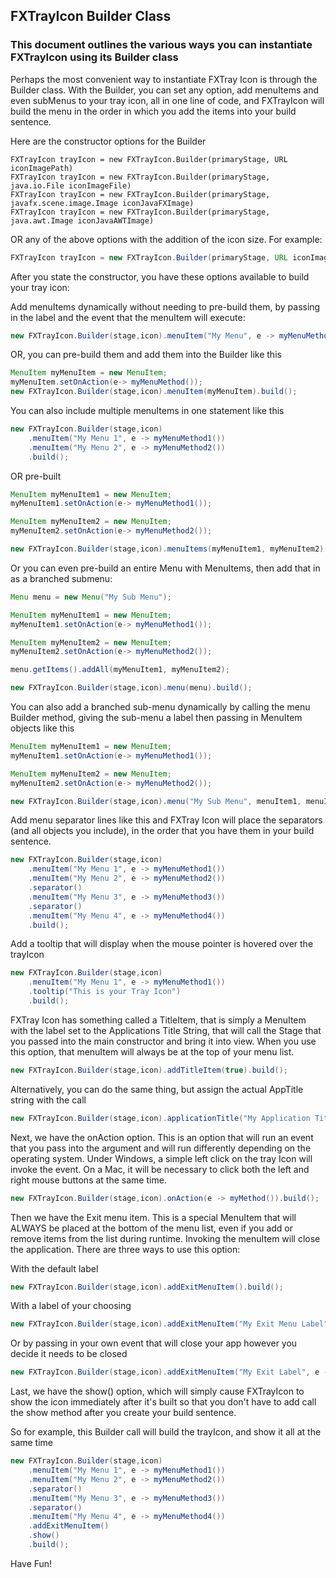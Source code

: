## FXTrayIcon Builder Class
### This document outlines the various ways you can instantiate FXTrayIcon using its Builder class

Perhaps the most convenient way to instantiate FXTray Icon is through the Builder class. With the Builder,
you can set any option, add menuItems and even subMenus to your tray icon, all in one line of code, and
FXTrayIcon will build the menu in the order in which you add the items into your build sentence.

Here are the constructor options for the Builder
```
FXTrayIcon trayIcon = new FXTrayIcon.Builder(primaryStage, URL iconImagePath)
FXTrayIcon trayIcon = new FXTrayIcon.Builder(primaryStage, java.io.File iconImageFile)
FXTrayIcon trayIcon = new FXTrayIcon.Builder(primaryStage, javafx.scene.image.Image iconJavaFXImage)
FXTrayIcon trayIcon = new FXTrayIcon.Builder(primaryStage, java.awt.Image iconJavaAWTImage)
```

OR any of the above options with the addition of the icon size. For example:
```java
FXTrayIcon trayIcon = new FXTrayIcon.Builder(primaryStage, URL iconImagePath, int width, int height)
```
After you state the constructor, you have these options available to build your tray icon:

Add menuItems dynamically without needing to pre-build them, by passing in the label and the
event that the menuItem will execute:
```java
new FXTrayIcon.Builder(stage,icon).menuItem("My Menu", e -> myMenuMethod()).build();
```
OR, you can pre-build them and add them into the Builder like this
```java
MenuItem myMenuItem = new MenuItem;
myMenuItem.setOnAction(e-> myMenuMethod());
new FXTrayIcon.Builder(stage,icon).menuItem(myMenuItem).build();
```

You can also include multiple menuItems in one statement like this

```java
new FXTrayIcon.Builder(stage,icon)
    .menuItem("My Menu 1", e -> myMenuMethod1())
    .menuItem("My Menu 2", e -> myMenuMethod2())
    .build();
```
OR pre-built
```java
MenuItem myMenuItem1 = new MenuItem;
myMenuItem1.setOnAction(e-> myMenuMethod1());

MenuItem myMenuItem2 = new MenuItem;
myMenuItem2.setOnAction(e-> myMenuMethod2());

new FXTrayIcon.Builder(stage,icon).menuItems(myMenuItem1, myMenuItem2).build();
```

Or you can even pre-build an entire Menu with MenuItems, then add that in as a branched submenu:

```java
Menu menu = new Menu("My Sub Menu");

MenuItem myMenuItem1 = new MenuItem;
myMenuItem1.setOnAction(e-> myMenuMethod1());

MenuItem myMenuItem2 = new MenuItem;
myMenuItem2.setOnAction(e-> myMenuMethod2());

menu.getItems().addAll(myMenuItem1, myMenuItem2);

new FXTrayIcon.Builder(stage,icon).menu(menu).build();
```

You can also add a branched sub-menu dynamically by calling the menu Builder method, giving
the sub-menu a label then passing in MenuItem objects like this

```java
MenuItem myMenuItem1 = new MenuItem;
myMenuItem1.setOnAction(e-> myMenuMethod1());

MenuItem myMenuItem2 = new MenuItem;
myMenuItem2.setOnAction(e-> myMenuMethod2());

new FXTrayIcon.Builder(stage,icon).menu("My Sub Menu", menuItem1, menuItem2).build();
```

Add menu separator lines like this and FXTray Icon will place the separators (and all
objects you include), in the order that you have them in your build sentence.

```java
new FXTrayIcon.Builder(stage,icon)
    .menuItem("My Menu 1", e -> myMenuMethod1())
    .menuItem("My Menu 2", e -> myMenuMethod2())
    .separator()
    .menuItem("My Menu 3", e -> myMenuMethod3())
    .separator()
    .menuItem("My Menu 4", e -> myMenuMethod4())
    .build();
```

Add a tooltip that will display when the mouse pointer is hovered over the trayIcon

```java
new FXTrayIcon.Builder(stage,icon)
    .menuItem("My Menu 1", e -> myMenuMethod1())
    .tooltip("This is your Tray Icon")
    .build();
```

FXTray Icon has something called a TitleItem, that is simply a MenuItem with the label
set to the Applications Title String, that will call the Stage that you passed into the
main constructor and bring it into view. When you use this option, that menuItem will
always be at the top of your menu list.
```java
new FXTrayIcon.Builder(stage,icon).addTitleItem(true).build();
```

Alternatively, you can do the same thing, but assign the actual AppTitle string with
the call
```java
new FXTrayIcon.Builder(stage,icon).applicationTitle("My Application Title").build();
```

Next, we have the onAction option. This is an option that will run an event that you pass
into the argument and will run differently depending on the operating system. Under Windows,
a simple left click on the tray Icon will invoke the event. On a Mac, it will be necessary
to click both the left and right mouse buttons at the same time.
```java
new FXTrayIcon.Builder(stage,icon).onAction(e -> myMethod()).build();
```

Then we have the Exit menu item. This is a special MenuItem that will ALWAYS be placed
at the bottom of the menu list, even if you add or remove items from the list during
runtime. Invoking the menuItem will close the application. There are three ways to use
this option:

With the default label
```java
new FXTrayIcon.Builder(stage,icon).addExitMenuItem().build();
```

With a label of your choosing
```java
new FXTrayIcon.Builder(stage,icon).addExitMenuItem("My Exit Menu Label").build();
```

Or by passing in your own event that will close your app however you decide it needs to
be closed
```java
new FXTrayIcon.Builder(stage,icon).addExitMenuItem("My Exit Label", e -> myExitMethod()).build();
```

Last, we have the show() option, which will simply cause FXTrayIcon to show the icon
immediately after it's built so that you don't have to add call the show method after you
create your build sentence.

So for example, this Builder call will build the trayIcon, and show it all at the same time
```java
new FXTrayIcon.Builder(stage,icon)
    .menuItem("My Menu 1", e -> myMenuMethod1())
    .menuItem("My Menu 2", e -> myMenuMethod2())
    .separator()
    .menuItem("My Menu 3", e -> myMenuMethod3())
    .separator()
    .menuItem("My Menu 4", e -> myMenuMethod4())
    .addExitMenuItem()
    .show()
    .build();
```

Have Fun!
